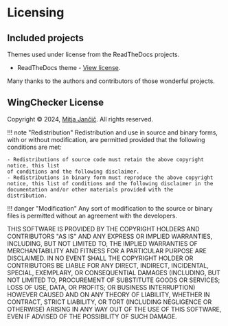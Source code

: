 # Licensing

## Included projects

Themes used under license from the ReadTheDocs projects.

* ReadTheDocs theme - [View license](https://github.com/snide/sphinx_rtd_theme/blob/master/LICENSE).

Many thanks to the authors and contributors of those wonderful projects.

## WingChecker License

Copyright © 2024, [Mitja Jančič](https://distractor.github.io/PersonalPage/). All rights reserved.

!!! note "Redistribution"
    Redistribution and use in source and binary forms, with or without modification,
    are permitted provided that the following conditions are met:

    - Redistributions of source code must retain the above copyright notice, this list
    of conditions and the following disclaimer. 
    - Redistributions in binary form must reproduce the above copyright notice, this list of conditions and the following disclaimer in the documentation and/or other materials provided with the
    distribution.

!!! danger "Modification"
    Any sort of modification to the source or binary files is permitted without an agreement with the developers.

THIS SOFTWARE IS PROVIDED BY THE COPYRIGHT HOLDERS AND CONTRIBUTORS "AS IS" AND
ANY EXPRESS OR IMPLIED WARRANTIES, INCLUDING, BUT NOT LIMITED TO, THE IMPLIED
WARRANTIES OF MERCHANTABILITY AND FITNESS FOR A PARTICULAR PURPOSE ARE
DISCLAIMED. IN NO EVENT SHALL THE COPYRIGHT HOLDER OR CONTRIBUTORS BE LIABLE FOR
ANY DIRECT, INDIRECT, INCIDENTAL, SPECIAL, EXEMPLARY, OR CONSEQUENTIAL DAMAGES
(INCLUDING, BUT NOT LIMITED TO, PROCUREMENT OF SUBSTITUTE GOODS OR SERVICES;
LOSS OF USE, DATA, OR PROFITS; OR BUSINESS INTERRUPTION) HOWEVER CAUSED AND ON
ANY THEORY OF LIABILITY, WHETHER IN CONTRACT, STRICT LIABILITY, OR TORT
(INCLUDING NEGLIGENCE OR OTHERWISE) ARISING IN ANY WAY OUT OF THE USE OF THIS
SOFTWARE, EVEN IF ADVISED OF THE POSSIBILITY OF SUCH DAMAGE.